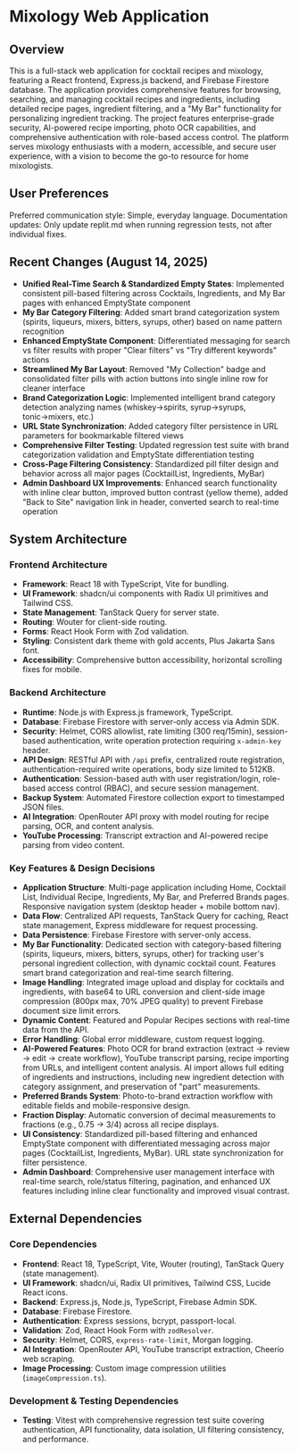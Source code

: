 # Mixology Web Application

## Overview
This is a full-stack web application for cocktail recipes and mixology, featuring a React frontend, Express.js backend, and Firebase Firestore database. The application provides comprehensive features for browsing, searching, and managing cocktail recipes and ingredients, including detailed recipe pages, ingredient filtering, and a "My Bar" functionality for personalizing ingredient tracking. The project features enterprise-grade security, AI-powered recipe importing, photo OCR capabilities, and comprehensive authentication with role-based access control. The platform serves mixology enthusiasts with a modern, accessible, and secure user experience, with a vision to become the go-to resource for home mixologists.

## User Preferences
Preferred communication style: Simple, everyday language.
Documentation updates: Only update replit.md when running regression tests, not after individual fixes.

## Recent Changes (August 14, 2025)
- **Unified Real-Time Search & Standardized Empty States**: Implemented consistent pill-based filtering across Cocktails, Ingredients, and My Bar pages with enhanced EmptyState component
- **My Bar Category Filtering**: Added smart brand categorization system (spirits, liqueurs, mixers, bitters, syrups, other) based on name pattern recognition
- **Enhanced EmptyState Component**: Differentiated messaging for search vs filter results with proper "Clear filters" vs "Try different keywords" actions
- **Streamlined My Bar Layout**: Removed "My Collection" badge and consolidated filter pills with action buttons into single inline row for cleaner interface
- **Brand Categorization Logic**: Implemented intelligent brand category detection analyzing names (whiskey→spirits, syrup→syrups, tonic→mixers, etc.)
- **URL State Synchronization**: Added category filter persistence in URL parameters for bookmarkable filtered views
- **Comprehensive Filter Testing**: Updated regression test suite with brand categorization validation and EmptyState differentiation testing
- **Cross-Page Filtering Consistency**: Standardized pill filter design and behavior across all major pages (CocktailList, Ingredients, MyBar)
- **Admin Dashboard UX Improvements**: Enhanced search functionality with inline clear button, improved button contrast (yellow theme), added "Back to Site" navigation link in header, converted search to real-time operation

## System Architecture

### Frontend Architecture
- **Framework**: React 18 with TypeScript, Vite for bundling.
- **UI Framework**: shadcn/ui components with Radix UI primitives and Tailwind CSS.
- **State Management**: TanStack Query for server state.
- **Routing**: Wouter for client-side routing.
- **Forms**: React Hook Form with Zod validation.
- **Styling**: Consistent dark theme with gold accents, Plus Jakarta Sans font.
- **Accessibility**: Comprehensive button accessibility, horizontal scrolling fixes for mobile.

### Backend Architecture
- **Runtime**: Node.js with Express.js framework, TypeScript.
- **Database**: Firebase Firestore with server-only access via Admin SDK.
- **Security**: Helmet, CORS allowlist, rate limiting (300 req/15min), session-based authentication, write operation protection requiring `x-admin-key` header.
- **API Design**: RESTful API with `/api` prefix, centralized route registration, authentication-required write operations, body size limited to 512KB.
- **Authentication**: Session-based auth with user registration/login, role-based access control (RBAC), and secure session management.
- **Backup System**: Automated Firestore collection export to timestamped JSON files.
- **AI Integration**: OpenRouter API proxy with model routing for recipe parsing, OCR, and content analysis.
- **YouTube Processing**: Transcript extraction and AI-powered recipe parsing from video content.

### Key Features & Design Decisions
- **Application Structure**: Multi-page application including Home, Cocktail List, Individual Recipe, Ingredients, My Bar, and Preferred Brands pages. Responsive navigation system (desktop header + mobile bottom nav).
- **Data Flow**: Centralized API requests, TanStack Query for caching, React state management, Express middleware for request processing.
- **Data Persistence**: Firebase Firestore with server-only access.
- **My Bar Functionality**: Dedicated section with category-based filtering (spirits, liqueurs, mixers, bitters, syrups, other) for tracking user's personal ingredient collection, with dynamic cocktail count. Features smart brand categorization and real-time search filtering.
- **Image Handling**: Integrated image upload and display for cocktails and ingredients, with base64 to URL conversion and client-side image compression (800px max, 70% JPEG quality) to prevent Firebase document size limit errors.
- **Dynamic Content**: Featured and Popular Recipes sections with real-time data from the API.
- **Error Handling**: Global error middleware, custom request logging.
- **AI-Powered Features**: Photo OCR for brand extraction (extract → review → edit → create workflow), YouTube transcript parsing, recipe importing from URLs, and intelligent content analysis. AI import allows full editing of ingredients and instructions, including new ingredient detection with category assignment, and preservation of "part" measurements.
- **Preferred Brands System**: Photo-to-brand extraction workflow with editable fields and mobile-responsive design.
- **Fraction Display**: Automatic conversion of decimal measurements to fractions (e.g., 0.75 → 3/4) across all recipe displays.
- **UI Consistency**: Standardized pill-based filtering and enhanced EmptyState component with differentiated messaging across major pages (CocktailList, Ingredients, MyBar). URL state synchronization for filter persistence.
- **Admin Dashboard**: Comprehensive user management interface with real-time search, role/status filtering, pagination, and enhanced UX features including inline clear functionality and improved visual contrast.

## External Dependencies

### Core Dependencies
- **Frontend**: React 18, TypeScript, Vite, Wouter (routing), TanStack Query (state management).
- **UI Framework**: shadcn/ui, Radix UI primitives, Tailwind CSS, Lucide React icons.
- **Backend**: Express.js, Node.js, TypeScript, Firebase Admin SDK.
- **Database**: Firebase Firestore.
- **Authentication**: Express sessions, bcrypt, passport-local.
- **Validation**: Zod, React Hook Form with `zodResolver`.
- **Security**: Helmet, CORS, `express-rate-limit`, Morgan logging.
- **AI Integration**: OpenRouter API, YouTube transcript extraction, Cheerio web scraping.
- **Image Processing**: Custom image compression utilities (`imageCompression.ts`).

### Development & Testing Dependencies
- **Testing**: Vitest with comprehensive regression test suite covering authentication, API functionality, data isolation, UI filtering consistency, and performance.